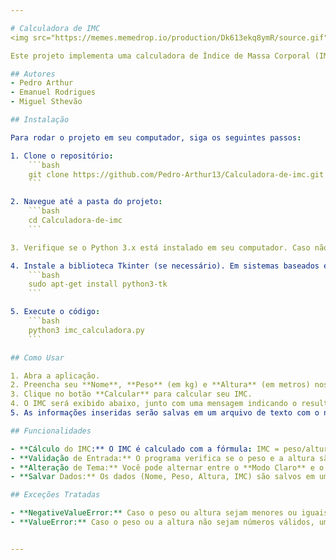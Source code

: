 ```yaml
---

# Calculadora de IMC
<img src="https://memes.memedrop.io/production/Dk613ekq8ymR/source.gif" alt="Yokuso" width="1050" height="auto"/>

Este projeto implementa uma calculadora de Índice de Massa Corporal (IMC) utilizando a biblioteca Tkinter, com uma interface gráfica simples. O programa permite ao usuário inserir seu nome, peso e altura, calcular o IMC e salvar os dados em um arquivo de texto.

## Autores
- Pedro Arthur
- Emanuel Rodrigues
- Miguel Sthevão

## Instalação

Para rodar o projeto em seu computador, siga os seguintes passos:

1. Clone o repositório:
    ```bash
    git clone https://github.com/Pedro-Arthur13/Calculadora-de-imc.git
    ```

2. Navegue até a pasta do projeto:
    ```bash
    cd Calculadora-de-imc
    ```

3. Verifique se o Python 3.x está instalado em seu computador. Caso não tenha, instale-o a partir de [python.org](https://www.python.org/downloads/).

4. Instale a biblioteca Tkinter (se necessário). Em sistemas baseados em Debian/Ubuntu, você pode instalar Tkinter com:
    ```bash
    sudo apt-get install python3-tk
    ```

5. Execute o código:
    ```bash
    python3 imc_calculadora.py
    ```

## Como Usar

1. Abra a aplicação.
2. Preencha seu **Nome**, **Peso** (em kg) e **Altura** (em metros) nos campos correspondentes.
3. Clique no botão **Calcular** para calcular seu IMC.
4. O IMC será exibido abaixo, junto com uma mensagem indicando o resultado.
5. As informações inseridas serão salvas em um arquivo de texto com o nome formatado de acordo com o nome informado (ex: `Pedro_Arthur_Info.txt`).

## Funcionalidades

- **Cálculo do IMC:** O IMC é calculado com a fórmula: IMC = peso/altura^2
- **Validação de Entrada:** O programa verifica se o peso e a altura são valores positivos e se são números válidos.
- **Alteração de Tema:** Você pode alternar entre o **Modo Claro** e o **Modo Escuro** clicando no botão de alternância no canto superior direito.
- **Salvar Dados:** Os dados (Nome, Peso, Altura, IMC) são salvos em um arquivo de texto.

## Exceções Tratadas

- **NegativeValueError:** Caso o peso ou altura sejam menores ou iguais a zero, uma exceção personalizada será gerada, exibindo uma mensagem de erro.
- **ValueError:** Caso o peso ou a altura não sejam números válidos, uma exceção será gerada, indicando que as entradas precisam ser numéricas.


---
```


